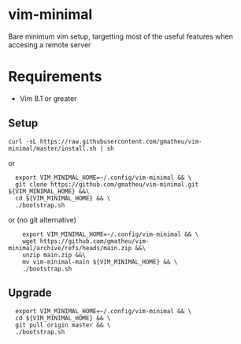 # vim-minimal

Bare minimum vim setup, targetting most of the useful features when accesing a remote server

# Requirements

* Vim 8.1 or greater

## Setup

```
curl -sL https://raw.githubusercontent.com/gmatheu/vim-minimal/master/install.sh | sh
```

or 

```
  export VIM_MINIMAL_HOME=~/.config/vim-minimal && \
  git clone https://github.com/gmatheu/vim-minimal.git ${VIM_MINIMAL_HOME} &&\
  cd ${VIM_MINIMAL_HOME} && \
  ./bootstrap.sh
```

or (no git alternative)

```
    export VIM_MINIMAL_HOME=~/.config/vim-minimal && \
    wget https://github.com/gmatheu/vim-minimal/archive/refs/heads/main.zip &&\
    unzip main.zip &&\
    mv vim-minimal-main ${VIM_MINIMAL_HOME} && \
    ./bootstrap.sh
```

## Upgrade

```
  export VIM_MINIMAL_HOME=~/.config/vim-minimal && \
  cd ${VIM_MINIMAL_HOME} && \
  git pull origin master && \
  ./bootstrap.sh
```
